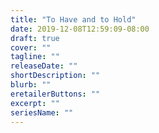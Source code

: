 ```yaml
---
title: "To Have and to Hold"
date: 2019-12-08T12:59:09-08:00
draft: true
cover: ""
tagline: ""
releaseDate: ""
shortDescription: ""
blurb: ""
eretailerButtons: ""
excerpt: ""
seriesName: ""
---
```


